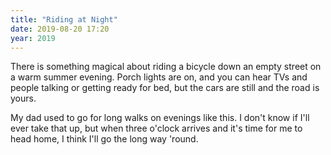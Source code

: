 ```yaml
---
title: "Riding at Night"
date: 2019-08-20 17:20
year: 2019
---
```


There is something magical about riding a bicycle down an empty street on a warm summer evening.
Porch lights are on,
and you can hear TVs and people talking or getting ready for bed,
but the cars are still and the road is yours.

My dad used to go for long walks on evenings like this.
I don't know if I'll ever take that up,
but when three o'clock arrives and it's time for me to head home,
I think I'll go the long way 'round.
